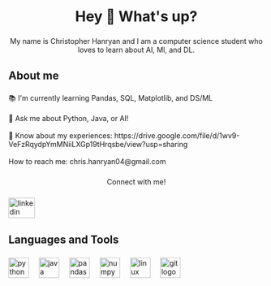<h1 align="center">Hey 👋 What's up?</h1>

###

<p align="center">My name is Christopher Hanryan and I am a computer science student who loves to learn about AI, Ml, and DL.</p>

###

<h2 align="left">About me</h2>

###

<p align="left">📚 I'm currently learning Pandas, SQL, Matplotlib, and DS/ML<br><br>🎯 Ask me about Python, Java, or AI!<br><br>🎲 Know about my experiences: https://drive.google.com/file/d/1wv9-VeFzRqydpYmMNiiLXGp19tHrqsbe/view?usp=sharing<br><br>How to reach me: chris.hanryan04@gmail.com</p>

###

<p align="center">Connect with me!</p>

###

<div align="left">
  <a href="https://www.linkedin.com/in/christopherhanryan" target="_blank">
    <img src="https://raw.githubusercontent.com/maurodesouza/profile-readme-generator/master/src/assets/icons/social/linkedin/default.svg" width="52" height="40" alt="linkedin logo"  />
  </a>
</div>

###

<h2 align="left">Languages and Tools</h2>

###

<div align="left">
  <img src="https://cdn.jsdelivr.net/gh/devicons/devicon/icons/python/python-original.svg" height="40" alt="python logo"  />
  <img width="12" />
  <img src="https://cdn.jsdelivr.net/gh/devicons/devicon/icons/java/java-original.svg" height="40" alt="java logo"  />
  <img width="12" />
  <img src="https://cdn.jsdelivr.net/gh/devicons/devicon/icons/pandas/pandas-original.svg" height="40" alt="pandas logo"  />
  <img width="12" />
  <img src="https://cdn.jsdelivr.net/gh/devicons/devicon/icons/numpy/numpy-original.svg" height="40" alt="numpy logo"  />
  <img width="12" />
  <img src="https://cdn.jsdelivr.net/gh/devicons/devicon/icons/linux/linux-original.svg" height="40" alt="linux logo"  />
  <img width="12" />
  <img src="https://cdn.jsdelivr.net/gh/devicons/devicon/icons/git/git-original.svg" height="40" alt="git logo"  />
</div>

###


